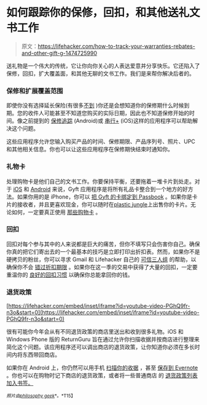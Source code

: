 # 如何跟踪你的保修，回扣，和其他送礼文书工作

> 原文：<https://lifehacker.com/how-to-track-your-warranties-rebates-and-other-gift-g-1474725990>

送礼物是一个伟大的传统，它让你向你关心的人表达爱意并分享快乐。它还陷入了保修，回扣，扩大覆盖面，和其他无聊的文书工作。我们是来帮你解决后者的。



### 保修和扩展覆盖范围

即使你没有选择延长保险(有很多[不到](http://lifehacker.com/skip-the-extended-warranty-use-a-good-credit-card-inst-5697141) )你还是会想知道你的保修期什么时候到期。您的收件人可能甚至不知道您购买的实际日期，因此也不知道保修开始的时间。像之前提到的 [保修追踪](http://lifehacker.com/warranty-tracker-ensures-you-never-miss-a-repair-or-reb-1466630664) (Android)或 [串行+](https://itunes.apple.com/us/app/serial+-warranty-tracker-serial/id603656489?mt=8) (iOS)这样的应用程序可以帮助解决这个问题。

这些应用程序允许您输入购买产品的时间、保修期限、产品序列号、照片、UPC 和其他相关信息。你也可以让这些应用程序在保修期快结束时通知你。

### 礼物卡

处理购物卡是他们自己的文书工作。你要保持平衡，还要拖着一堆卡片到处走。对于 [iOS](https://itunes.apple.com/us/app/gyft/id558314921) 和 [Android](https://play.google.com/store/apps/details?id=com.gyft.android) 来说，Gyft 应用程序是将所有礼品卡整合到一个地方的好方法。如果你用的是 iPhone，你可以 [把 Gyft 的卡绑定到 Passbook](http://howto.cnet.com/8301-11310_39-57519118-285/how-to-add-almost-any-gift-card-to-passbook/) 。如果你是卡片的接收者，并且更喜欢现金，你可以随时在[plastic jungle](https://www.plasticjungle.com/main)上出售你的卡片。无论如何，一定要真正使用 [那些购物卡](https://lifehacker.com/how-to-avoid-wasting-another-gift-card-5718492) 。

### 回扣

回扣对每个参与其中的人来说都是巨大的痛苦，但你不填写只会伤害你自己。确保你真的把它们寄出去的一个最基本的技巧是立即打印出折扣表。然而，如果你不是硬拷贝的粉丝，你可以寻求 Gmail 和 Lifehacker 自己的 [可信三人组](http://lifehacker.com/empty-your-inbox-with-gmail-and-the-trusted-trio-347335) 的帮助，以确保你不会 [错过折扣期限](http://lifehacker.com/never-miss-a-rebate-with-gmail-and-the-trusted-trio-5345170) 。如果你在这一季的交易中获得了大量的回扣，一定要重温你的 [良好的回扣习惯](http://www.fatwallet.com/forums/deal-discussion/445451/) 以确保你总能拿回你的钱。

### 退货政策

 [https://lifehacker.com/embed/inset/iframe?id=youtube-video-PGhQ9fr-n3o&start=0](https://lifehacker.com/embed/inset/iframe?id=youtube-video-PGhQ9fr-n3o&start=0) 

很有可能你今年会从有不同退货政策的商店里送出和收到很多礼物。iOS 和 Windows Phone 版的 ReturnGuru 旨在通过允许你扫描收据并按商店进行整理来简化这个问题。该应用程序还可以调出商店的退货政策，让你知道你必须在多长时间内将东西带回商店。

如果你在 Android 上，你仍然可以用手机 [扫描你的收据](https://lifehacker.com/scan-your-receipts-for-safe-keeping-but-hold-off-throw-5924702) ，甚至 [保存到 Evernote](http://lifehacker.com/receiptmate-scans-your-receipts-and-saves-them-to-evern-992260044) 。你也可以在购物时记下商店的退货政策，或者将一些普通商店 的 [退货政策列表加入书签。](http://www.wcnc.com/news/consumer/Store-return-policies-135959063.html)

<small>*照片由*</small>[<small>*philosophy geek*</small>](http://www.flickr.com/photos/philosophygeek/3964842461/)<small>*。*T15】</small>